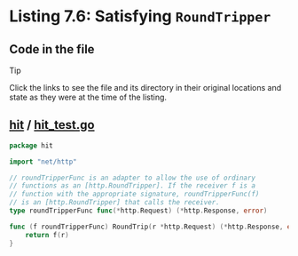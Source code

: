 # Listing 7.6: Satisfying `RoundTripper`

## Code in the file

> [!TIP]
> Click the links to see the file and its directory in their original locations and state as they were at the time of the listing.

## [hit](https://github.com/inancgumus/gobyexample/blob/1a013726b7802a4017722acdb2bdaadf8fe59935/hit) / [hit_test.go](https://github.com/inancgumus/gobyexample/blob/1a013726b7802a4017722acdb2bdaadf8fe59935/hit/hit_test.go)

```go
package hit

import "net/http"

// roundTripperFunc is an adapter to allow the use of ordinary
// functions as an [http.RoundTripper]. If the receiver f is a
// function with the appropriate signature, roundTripperFunc(f)
// is an [http.RoundTripper] that calls the receiver.
type roundTripperFunc func(*http.Request) (*http.Response, error)

func (f roundTripperFunc) RoundTrip(r *http.Request) (*http.Response, error) {
	return f(r)
}
```

